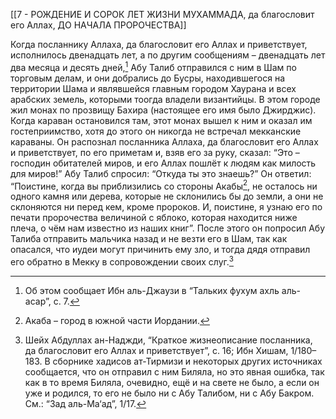[[7 - РОЖДЕНИЕ И СОРОК ЛЕТ ЖИЗНИ МУХАММАДА, да благословит его Аллах, ДО НАЧАЛА ПРОРОЧЕСТВА]]

Когда посланнику Аллаха, да благословит его Аллах и приветствует, исполнилось двенадцать лет, а по другим сообщениям – двенадцать лет два месяца и десять дней,[^1] Абу Талиб отправился с ним в Шам по торговым делам, и они добрались до Бусры, находившегося на территории Шама и являвшейся главным городом Хаурана и всех арабских земель, которыми тоогда владели византийцы. В этом городе жил монах по прозвищу Бахира (настоящее его имя было Джирджис). Когда караван остановился там, этот монах вышел к ним и оказал им гостеприимство, хотя до этого он никогда не встречал мекканские караваны. Он распознал посланника Аллаха, да благословит его Аллах и приветствует, по его приметам и, взяв его за руку, сказал: “Это – господин обитателей миров, и его Аллах пошлёт к людям как милость для миров!” Абу Талиб спросил: “Откуда ты это знаешь?” Он ответил: “Поистине, когда вы приблизились со стороны Акабы[^2], не осталось ни одного камня или дерева, которые не склонились бы до земли, а они не склоняются ни перед кем, кроме пророков. И, поистине, я узнаю его по печати пророчества величиной с яблоко, которая находится ниже плеча, о чём нам известно из наших книг”. После этого он попросил Абу Талиба отправить мальчика назад и не везти его в Шам, так как опасался, что иудеи могут причинить ему зло, и тогда дядя отправил его обратно в Мекку в сопровождении своих слуг.[^3]

[^1]: Об этом сообщает Ибн аль-Джаузи в “Тальких фухум ахль аль-асар”, с. 7.

[^2]: Акаба – город в южной части Иордании.

[^3]: Шейх Абдуллах ан-Наджди, “Краткое жизнеописание посланника, да благословит его Аллах и приветствует”, с. 16; Ибн Хишам, 1/180–183. В сборнике хадисов ат-Тирмизи и некоторых других источниках сообщается, что он отправил с ним Биляла, но это явная ошибка, так как в то время Биляла, очевидно, ещё и на свете не было, а если он уже и родился, то его не было ни с Абу Талибом, ни с Абу Бакром. См.: “Зад аль-Ма‘ад”, 1/17.


